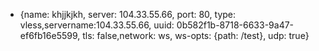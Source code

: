   - {name: khjjkjkh, server: 104.33.55.66, port: 80, type: vless,servername:104.33.55.66, uuid: 0b582f1b-8718-6633-9a47-ef6fb16e5599, tls: false,network: ws, ws-opts: {path: /test}, udp: true}
